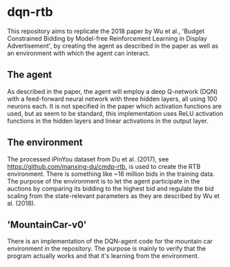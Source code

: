 # dqn-rtb
This repository aims to replicate the 2018 paper by Wu et al., 'Budget Constrained Bidding by Model-free Reinforcement Learning in Display Advertisement', by creating the agent as described in the paper as well as an environment with which the agent can interact.

## The agent
As described in the paper, the agent will employ a deep Q-network (DQN) with a feed-forward neural network with three hidden layers, all using 100 neurons each. It is not specified in the paper which activation functions are used, but as seem to be standard, this implementation uses ReLU activation functions in the hidden layers and linear activations in the output layer. 

## The environment
The processed iPinYou dataset from Du et al. (2017), see https://github.com/manxing-du/cmdp-rtb, is used to create the RTB environment. There is something like ~16 million bids in the training data. The purpose of the environment is to let the agent participate in the auctions by comparing its bidding to the highest bid and regulate the bid scaling from the state-relevant parameters as they are described by Wu et al. (2018).

## 'MountainCar-v0'
There is an implementation of the DQN-agent code for the mountain car environment in the repository. The purpose is mainly to verify that the program actually works and that it's learning from the environment. 
